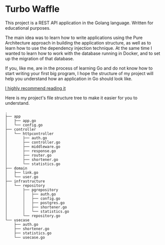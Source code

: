 # Turbo Waffle

This project is a REST API application in the Golang language.
Written for educational purposes.

The main idea was to learn how to write applications using the Pure Architecture approach in building the application structure, as well as to learn how to use the dependency injection technique. At the same time I wanted to learn how to work with the database running in Docker, and to set up the migration of that database.

If you, like me, are in the process of learning Go and do not know how to start writing your first big program, I hope the structure of my project will help you understand how an application in Go should look like. 

[I highly recommend reading it](https://github.com/bxcodec/go-clean-arch)

Here is my project's file structure tree to make it easier for you to understand.
```
.
├── app
│   ├── app.go
│   └── config.go
├── controller
│   └── httpcontroller
│       ├── auth.go
│       ├── controller.go
│       ├── middleware.go
│       ├── response.go
│       ├── router.go
│       ├── shortener.go
│       └── statistics.go
├── domain
│   ├── link.go
│   └── user.go
├── infrastructure
│   └── repository
│       ├── pgrepository
│       │   ├── auth.go
│       │   ├── config.go
│       │   ├── postgres.go
│       │   ├── shortener.go
│       │   └── statistics.go
│       └── repository.go
└── usecase
    ├── auth.go
    ├── shortener.go
    ├── statistics.go
    └── usecase.go
```

